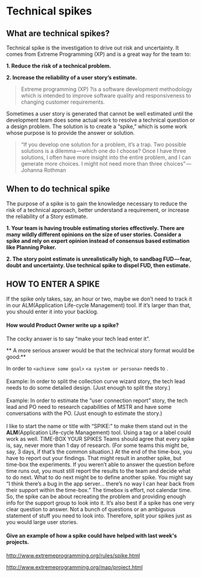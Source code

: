 # Technical spikes

## What are technical spikes?
Technical spike is the investigation to drive out risk and uncertainty. It comes from Extreme Programming (XP) and is a great way for the team to:

  **1. Reduce the risk of a technical problem.**

  **2. Increase the reliability of a user story’s estimate.**
  
>Extreme programming (XP) ?is a software development methodology which is intended to improve software quality and responsiveness to changing customer requirements.

Sometimes a user story is generated that cannot be well estimated until the development team does some actual work to resolve a technical question or a design problem. The solution is to create a “spike,” which is some work whose purpose is to provide the answer or solution.

>“If you develop one solution for a problem, it’s a trap. Two possible solutions is a dilemma — which one do I choose? Once I have three solutions, I often have more insight into the entire problem, and I can generate more choices. I might not need more than three choices" — Johanna Rothman

## When to do technical spike

The purpose of a spike is to gain the knowledge necessary to reduce the risk of a technical approach, better understand a requirement, or increase the reliability of a Story estimate.

**1. Your team is having trouble estimating stories effectively. There are many wildly different opinions on the size of user stories. Consider a spike and rely on expert opinion instead of consensus based estimation like Planning Poker.**

**2. The story point estimate is unrealistically high, to sandbag FUD — fear, doubt and uncertainty. Use technical spike to dispel FUD, then estimate.**


## HOW TO ENTER A SPIKE

If the spike only takes, say, an hour or two, maybe we don’t need to track it in our ALM(Application Life-cycle Management) tool. If it’s larger than that, you should enter it into your backlog.

#### How would Product Owner write up a spike?

The cocky answer is to say “make your tech lead enter it”.

** A more serious answer would be that the technical story format would be good:**

In order to
`<achieve some goal>`  `<a system or persona>` needs to <some action>.
<br /><br />
Example: In order to split the collection curve wizard story, the tech lead needs to do some detailed design. (Just enough to split the story.) <br /><br />
Example: In order to estimate the “user connection report” story, the tech lead and PO need to research capabilities of MSTR and have some conversations with the PO. (Just enough to estimate the story.)
<br /><br />
I like to start the name or title with “SPIKE:” to make them stand out in the **ALM**(Application Life-cycle Management) tool. Using a tag or a label could work as well.
TIME-BOX YOUR SPIKES
Teams should agree that every spike is, say, never more than 1 day of research. (For some teams this might be, say, 3 days, if that’s the common situation.) At the end of the time-box, you have to report out your findings. That might result in another spike, but time-box the experiments. If you weren’t able to answer the question before time runs out, you must still report the results to the team and decide what to do next. What to do next might be to define another spike.
You might say “I think there’s a bug in the app server… there’s no way I can hear back from their support within the time-box.” The timebox is effort, not calendar time. So, the spike can be about recreating the problem and providing enough info for the support group to look into it.
It’s also best if a spike has one very clear question to answer. Not a bunch of questions or an ambiguous statement of stuff you need to look into. Therefore, split your spikes just as you would large user stories.

#### Give an example of how a spike could have helped with last week's projects.

 http://www.extremeprogramming.org/rules/spike.html


 http://www.extremeprogramming.org/map/project.html
